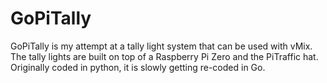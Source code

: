 # GoPiTally

GoPiTally is my attempt at a tally light system that can be used with vMix.  The tally lights are built on top of a Raspberry Pi Zero and the PiTraffic hat.  Originally coded in python, it is slowly getting re-coded in Go.  
